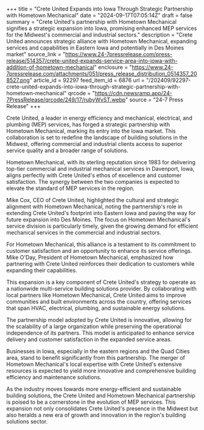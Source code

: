 +++
title = "Crete United Expands into Iowa Through Strategic Partnership with Hometown Mechanical"
date = "2024-09-17T07:05:14Z"
draft = false
summary = "Crete United's partnership with Hometown Mechanical signifies a strategic expansion into Iowa, promising enhanced MEP services for the Midwest's commercial and industrial sectors."
description = "Crete United announces strategic alliance with Hometown Mechanical, expanding services and capabilities in Eastern Iowa and potentially in Des Moines market"
source_link = "https://www.24-7pressrelease.com/press-release/514357/crete-united-expands-service-area-into-iowa-with-addition-of-hometown-mechanical"
enclosure = "https://www.24-7pressrelease.com/attachments/051/press_release_distribution_0514357_208527.png"
article_id = 92297
feed_item_id = 6876
url = "/202409/92297-crete-united-expands-into-iowa-through-strategic-partnership-with-hometown-mechanical"
qrcode = "https://cdn.newsramp.app/24-7PressRelease/qrcode/249/17/rubyWvST.webp"
source = "24-7 Press Release"
+++

<p>Crete United, a leader in energy efficiency and mechanical, electrical, and plumbing (MEP) services, has forged a strategic partnership with Hometown Mechanical, marking its entry into the Iowa market. This collaboration is set to redefine the landscape of building solutions in the Midwest, offering commercial and industrial clients access to superior service quality and a broader range of solutions.</p><p>Hometown Mechanical, with its sterling reputation since 1983 for delivering top-tier commercial and industrial mechanical services in Davenport, Iowa, aligns perfectly with Crete United's ethos of excellence and customer satisfaction. The synergy between the two companies is expected to elevate the standard of MEP services in the region.</p><p>Mike Cox, CEO of Crete United, highlighted the cultural and strategic alignment with Hometown Mechanical, noting the partnership's role in extending Crete United's footprint into Eastern Iowa and paving the way for future expansion into Des Moines. The focus on Hometown Mechanical's service division is particularly timely, given the growing demand for efficient mechanical services in the commercial and industrial sectors.</p><p>For Hometown Mechanical, this alliance is a testament to its commitment to customer satisfaction and an opportunity to enhance its service offerings. Mike O'Day, President of Hometown Mechanical, emphasized how partnering with Crete United reinforces their dedication to customers while expanding their capabilities.</p><p>This expansion is a key component of Crete United's strategy to operate as a nationwide multi-service building solutions provider. By collaborating with local partners like Hometown Mechanical, Crete United aims to improve communities and built environments across the country, offering services that span HVAC, electrical, plumbing, and sustainable energy solutions.</p><p>The partnership model adopted by Crete United is innovative, allowing for the scalability of a large organization while preserving the operational independence of its partners. This model is anticipated to enhance service delivery and customer satisfaction in the expanded service areas.</p><p>Businesses in Iowa, especially in the eastern regions and the Quad Cities area, stand to benefit significantly from this partnership. The merger of Hometown Mechanical's local expertise with Crete United's extensive resources is expected to yield more innovative and comprehensive building efficiency and maintenance solutions.</p><p>As the industry moves towards more energy-efficient and sustainable building solutions, the Crete United and Hometown Mechanical partnership is poised to be a cornerstone in the evolution of MEP services. This expansion not only consolidates Crete United's presence in the Midwest but also heralds a new era of growth and innovation in the region's building solutions sector.</p>